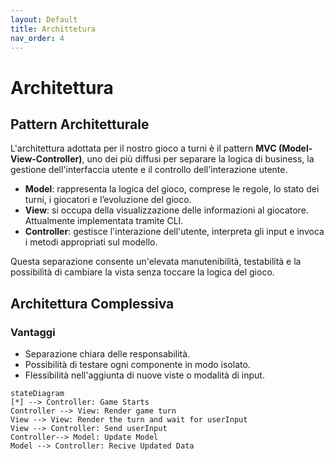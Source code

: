 ```yaml
---
layout: Default
title: Archittetura
nav_order: 4
---
```


# Architettura

## Pattern Architetturale
L'architettura adottata per il nostro gioco a turni è il pattern **MVC (Model-View-Controller)**, uno dei più diffusi per separare la logica di business, la gestione dell'interfaccia utente e il controllo dell'interazione utente.

- **Model**: rappresenta la logica del gioco, comprese le regole, lo stato dei turni, i giocatori e l’evoluzione del gioco.
- **View**: si occupa della visualizzazione delle informazioni al giocatore. Attualmente implementata tramite CLI.
- **Controller**: gestisce l'interazione dell'utente, interpreta gli input e invoca i metodi appropriati sul modello.

Questa separazione consente un'elevata manutenibilità, testabilità e la possibilità di cambiare la vista senza toccare la logica del gioco.

## Architettura Complessiva


### Vantaggi

- Separazione chiara delle responsabilità.
- Possibilità di testare ogni componente in modo isolato.
- Flessibilità nell'aggiunta di nuove viste o modalità di input.


```mermaid
stateDiagram
[*] --> Controller: Game Starts
Controller --> View: Render game turn
View --> View: Render the turn and wait for userInput
View --> Controller: Send userInput
Controller--> Model: Update Model
Model --> Controller: Recive Updated Data